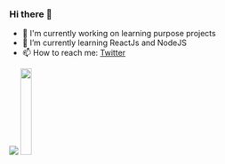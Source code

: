 ### Hi there 👋

- 🔭 I'm currently working on learning purpose projects
- 🌱 I’m currently learning ReactJs and NodeJS
- 📫 How to reach me: <a href="https://twitter.com/mtevfik41">Twitter</a>

<img src="https://github-readme-stats.vercel.app/api?username=mtevfik41&&show_icons=true&title_color=ffffff&icon_color=bb2acf&text_color=daf7dc&bg_color=151515"> <img style="height:20%;" src="https://github-readme-stats.vercel.app/api/top-langs/?username=mtevfik41&theme=tokyonight">
